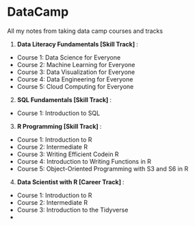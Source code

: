 # DataCamp
All my notes from taking data camp courses and tracks

1) <b> Data Literacy Fundamentals [Skill Track] </b>:
 - Course 1: Data Science for Everyone
 - Course 2: Machine Learning for Everyone
 - Course 3: Data Visualization for Everyone
 - Course 4: Data Engineering for Everyone
 - Course 5: Cloud Computing for Everyone
2) <b> SQL Fundamentals [Skill Track] </b>:
 - Course 1: Introduction to SQL

3) <b> R Programming [Skill Track] </b>:
 - Course 1: Introduction to R
 - Course 2: Intermediate R
 - Course 3: Writing Efficient Codein R
 - Course 4: Introduction to Writing Functions in R
 - Course 5: Object-Oriented Programming with S3 and S6 in R

4) <b> Data Scientist with R [Career Track] </b>:
 - Course 1: Introduction to R
 - Course 2: Intermediate R
 - Course 3: Introduction to the Tidyverse
 - 
